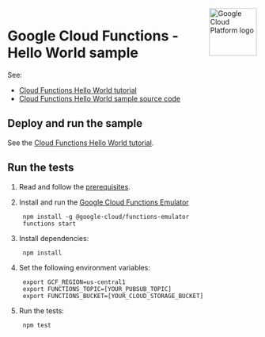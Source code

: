 <img src="https://avatars2.githubusercontent.com/u/2810941?v=3&s=96" alt="Google Cloud Platform logo" title="Google Cloud Platform" align="right" height="96" width="96"/>

# Google Cloud Functions - Hello World sample

See:

* [Cloud Functions Hello World tutorial][tutorial]
* [Cloud Functions Hello World sample source code][code]

[tutorial]: https://cloud.google.com/functions/docs/quickstart
[code]: index.js

## Deploy and run the sample

See the [Cloud Functions Hello World tutorial][tutorial].

## Run the tests

1. Read and follow the [prerequisites](../../../../#prerequisites).

1. Install and run the [Google Cloud Functions Emulator](https://github.com/GoogleCloudPlatform/cloud-functions-emulator)

        npm install -g @google-cloud/functions-emulator
        functions start

1. Install dependencies:

        npm install

1. Set the following environment variables:

        export GCF_REGION=us-central1
        export FUNCTIONS_TOPIC=[YOUR_PUBSUB_TOPIC]
        export FUNCTIONS_BUCKET=[YOUR_CLOUD_STORAGE_BUCKET]

1. Run the tests:

        npm test
